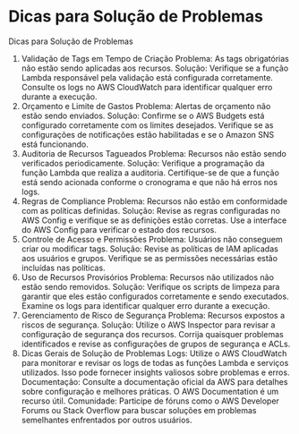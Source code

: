 # Dicas para Solução de Problemas

Dicas para Solução de Problemas
1. Validação de Tags em Tempo de Criação
Problema: As tags obrigatórias não estão sendo aplicadas aos recursos.
Solução: Verifique se a função Lambda responsável pela validação está configurada corretamente. Consulte os logs no AWS CloudWatch para identificar qualquer erro durante a execução.
2. Orçamento e Limite de Gastos
Problema: Alertas de orçamento não estão sendo enviados.
Solução: Confirme se o AWS Budgets está configurado corretamente com os limites desejados. Verifique se as configurações de notificações estão habilitadas e se o Amazon SNS está funcionando.
3. Auditoria de Recursos Tagueados
Problema: Recursos não estão sendo verificados periodicamente.
Solução: Verifique a programação da função Lambda que realiza a auditoria. Certifique-se de que a função está sendo acionada conforme o cronograma e que não há erros nos logs.
4. Regras de Compliance
Problema: Recursos não estão em conformidade com as políticas definidas.
Solução: Revise as regras configuradas no AWS Config e verifique se as definições estão corretas. Use a interface do AWS Config para verificar o estado dos recursos.
5. Controle de Acesso e Permissões
Problema: Usuários não conseguem criar ou modificar tags.
Solução: Revise as políticas de IAM aplicadas aos usuários e grupos. Verifique se as permissões necessárias estão incluídas nas políticas.
6. Uso de Recursos Provisórios
Problema: Recursos não utilizados não estão sendo removidos.
Solução: Verifique os scripts de limpeza para garantir que eles estão configurados corretamente e sendo executados. Examine os logs para identificar qualquer erro durante a execução.
7. Gerenciamento de Risco de Segurança
Problema: Recursos expostos a riscos de segurança.
Solução: Utilize o AWS Inspector para revisar a configuração de segurança dos recursos. Corrija quaisquer problemas identificados e revise as configurações de grupos de segurança e ACLs.
8. Dicas Gerais de Solução de Problemas
Logs: Utilize o AWS CloudWatch para monitorar e revisar os logs de todas as funções Lambda e serviços utilizados. Isso pode fornecer insights valiosos sobre problemas e erros.
Documentação: Consulte a documentação oficial da AWS para detalhes sobre configuração e melhores práticas. O AWS Documentation é um recurso útil.
Comunidade: Participe de fóruns como o AWS Developer Forums ou Stack Overflow para buscar soluções em problemas semelhantes enfrentados por outros usuários.